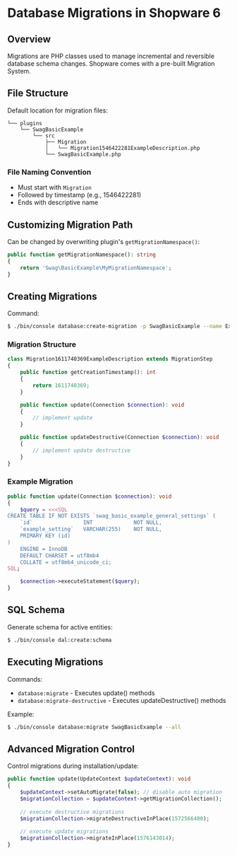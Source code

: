 # Database Migrations in Shopware 6

## Overview
Migrations are PHP classes used to manage incremental and reversible database schema changes. Shopware comes with a pre-built Migration System.

## File Structure
Default location for migration files:
```
└── plugins
    └── SwagBasicExample
        └── src
            ├── Migration
            │   └── Migration1546422281ExampleDescription.php
            └── SwagBasicExample.php
```

### File Naming Convention
- Must start with `Migration`
- Followed by timestamp (e.g., 1546422281)
- Ends with descriptive name

## Customizing Migration Path
Can be changed by overwriting plugin's `getMigrationNamespace()`:
```php
public function getMigrationNamespace(): string
{
    return 'Swag\BasicExample\MyMigrationNamespace';
}
```

## Creating Migrations
Command:
```bash
$ ./bin/console database:create-migration -p SwagBasicExample --name ExampleDescription
```

### Migration Structure
```php
class Migration1611740369ExampleDescription extends MigrationStep
{
    public function getCreationTimestamp(): int
    {
        return 1611740369;
    }

    public function update(Connection $connection): void
    {
        // implement update
    }

    public function updateDestructive(Connection $connection): void
    {
        // implement update destructive
    }
}
```

### Example Migration
```php
public function update(Connection $connection): void
{
    $query = <<<SQL
CREATE TABLE IF NOT EXISTS `swag_basic_example_general_settings` (
    `id`                INT             NOT NULL,
    `example_setting`   VARCHAR(255)    NOT NULL,
    PRIMARY KEY (id)
)
    ENGINE = InnoDB
    DEFAULT CHARSET = utf8mb4
    COLLATE = utf8mb4_unicode_ci;
SQL;

    $connection->executeStatement($query);
}
```

## SQL Schema
Generate schema for active entities:
```bash
$ ./bin/console dal:create:schema
```

## Executing Migrations
Commands:
- `database:migrate` - Executes update() methods
- `database:migrate-destructive` - Executes updateDestructive() methods

Example:
```bash
$ ./bin/console database:migrate SwagBasicExample --all
```

## Advanced Migration Control
Control migrations during installation/update:
```php
public function update(UpdateContext $updateContext): void
{
    $updateContext->setAutoMigrate(false); // disable auto migration
    $migrationCollection = $updateContext->getMigrationCollection();
    
    // execute destructive migrations
    $migrationCollection->migrateDestructiveInPlace(1572566400);
    
    // execute update migrations
    $migrationCollection->migrateInPlace(1576143014);
}
```
